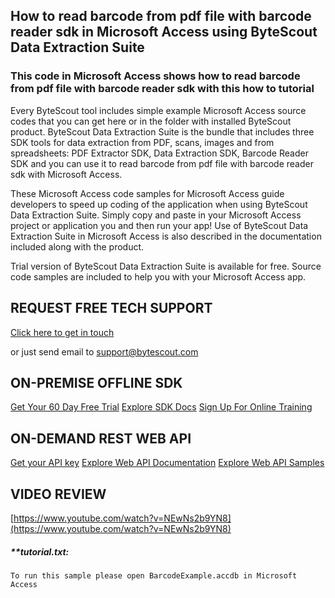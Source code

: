 ## How to read barcode from pdf file with barcode reader sdk in Microsoft Access using ByteScout Data Extraction Suite

### This code in Microsoft Access shows how to read barcode from pdf file with barcode reader sdk with this how to tutorial

Every ByteScout tool includes simple example Microsoft Access source codes that you can get here or in the folder with installed ByteScout product. ByteScout Data Extraction Suite is the bundle that includes three SDK tools for data extraction from PDF, scans, images and from spreadsheets: PDF Extractor SDK, Data Extraction SDK, Barcode Reader SDK and you can use it to read barcode from pdf file with barcode reader sdk with Microsoft Access.

 These Microsoft Access code samples for Microsoft Access guide developers to speed up coding of the application when using ByteScout Data Extraction Suite.  Simply copy and paste in your Microsoft Access project or application you and then run your app! Use of ByteScout Data Extraction Suite in Microsoft Access is also described in the documentation included along with the product.

Trial version of ByteScout Data Extraction Suite is available for free. Source code samples are included to help you with your Microsoft Access app.

## REQUEST FREE TECH SUPPORT

[Click here to get in touch](https://bytescout.zendesk.com/hc/en-us/requests/new?subject=ByteScout%20Data%20Extraction%20Suite%20Question)

or just send email to [support@bytescout.com](mailto:support@bytescout.com?subject=ByteScout%20Data%20Extraction%20Suite%20Question) 

## ON-PREMISE OFFLINE SDK 

[Get Your 60 Day Free Trial](https://bytescout.com/download/web-installer?utm_source=github-readme)
[Explore SDK Docs](https://bytescout.com/documentation/index.html?utm_source=github-readme)
[Sign Up For Online Training](https://academy.bytescout.com/)


## ON-DEMAND REST WEB API

[Get your API key](https://pdf.co/documentation/api?utm_source=github-readme)
[Explore Web API Documentation](https://pdf.co/documentation/api?utm_source=github-readme)
[Explore Web API Samples](https://github.com/bytescout/ByteScout-SDK-SourceCode/tree/master/PDF.co%20Web%20API)

## VIDEO REVIEW

[https://www.youtube.com/watch?v=NEwNs2b9YN8](https://www.youtube.com/watch?v=NEwNs2b9YN8)




<!-- code block begin -->

##### ****tutorial.txt:**
    
```
To run this sample please open BarcodeExample.accdb in Microsoft Access
```

<!-- code block end -->